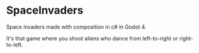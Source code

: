 # SpaceInvaders
Space invaders made with composition in c# in Godot 4.

It's that game where you shoot aliens who dance from left-to-right or right-to-left.
